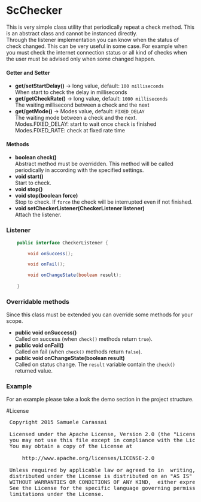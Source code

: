 # ScChecker
This is very simple class utility that periodically repeat a check method.
This is an abstract class and cannot be instanced directly.
<br />
Through the listener implementation you can know when the status of check changed.
This can be very useful in some case. 
For example when you must check the internet connection status or all kind of checks when the user must be advised only when some changed happen.

#### Getter and Setter
- **get/setStartDelay()**  -> long value, default: <code>100 milliseconds</code><br />
When start to check the delay in milliseconds
- **get/getCheckRate()**  -> long value, default: <code>1000 milliseconds</code><br />
The waiting millisecond between a check and the next
- **get/getMode()**  -> Modes value, default: <code>FIXED_DELAY</code><br />
The waiting mode between a check and the next.<br />
Modes.FIXED_DELAY: start to wait once check is finished<br />
Modes.FIXED_RATE: check at fixed rate time

#### Methods
- **boolean check()**<br />
Abstract method must be overridden. This method will be called periodically in according with the specified settings.
- **void start()**<br />
Start to check.
- **void stop()**<br />
- **void stop(boolean force)**<br />
Stop to check. If <code>force</code> the check will be interrupted even if not finished.
- **void setCheckerListener(CheckerListener listener)**<br />
Attach the listener.

### Listener
```java
    public interface CheckerListener {

        void onSuccess();

        void onFail();

        void onChangeState(boolean result);
        
    }
```

### Overridable methods
Since this class must be extended you can override some methods for your scope. 

- **public void onSuccess()**<br />
Called on success (when <code>check()</code> methods return <code>true</code>).
- **public void onFail()**<br />
Called on fail (when <code>check()</code> methods return <code>false</code>).
- **public void onChangeState(boolean result)**<br />
Called on status change. The <code>result</code> variable contain the <code>check()</code> returned value.


### Example
For an example please take a look the demo section in the project structure.

#License
<pre>
 Copyright 2015 Samuele Carassai

 Licensed under the Apache License, Version 2.0 (the "License");
 you may not use this file except in compliance with the License.
 You may obtain a copy of the License at

     http://www.apache.org/licenses/LICENSE-2.0

 Unless required by applicable law or agreed to in  writing, software
 distributed under the License is distributed on an "AS IS" BASIS,
 WITHOUT WARRANTIES OR CONDITIONS OF ANY KIND,  either express or implied.
 See the License for the specific language governing permissions and
 limitations under the License.
</pre>
